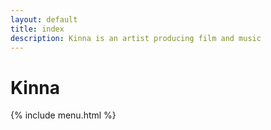 ```yaml
---
layout: default
title: index
description: Kinna is an artist producing film and music
---
```


<div class="main">

# Kinna

{% include menu.html %}

</div>
